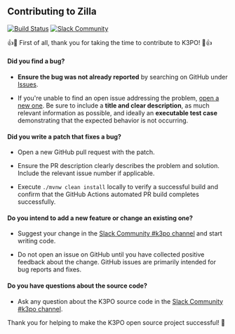 ## Contributing to Zilla

[![Build Status][build-status-image]][build-status]
[![Slack Community][community-image]][community-join]

:+1::tada: First of all, thank you for taking the time to contribute to K3PO! :tada::+1:

#### Did you find a bug?

* **Ensure the bug was not already reported** by searching on GitHub under [Issues](https://github.com/aklivity/k3po/issues).

* If you're unable to find an open issue addressing the problem, [open a new one](https://github.com/aklivity/k3po/issues/new). Be sure to include a **title and clear description**, as much relevant information as possible, and ideally an **executable test case** demonstrating that the expected behavior is not occurring.


#### **Did you write a patch that fixes a bug?**

* Open a new GitHub pull request with the patch.

* Ensure the PR description clearly describes the problem and solution. Include the relevant issue number if applicable.

* Execute `./mvnw clean install` locally to verify a successful build and confirm that the GitHub Actions automated PR build completes successfully.


#### **Do you intend to add a new feature or change an existing one?**

* Suggest your change in the [Slack Community #k3po channel][community-join] and start writing code.

* Do not open an issue on GitHub until you have collected positive feedback about the change. GitHub issues are primarily intended for bug reports and fixes.


#### **Do you have questions about the source code?**

* Ask any question about the K3PO source code in the [Slack Community #k3po channel][community-join].


Thank you for helping to make the K3PO open source project successful! 🙂

[build-status-image]: https://github.com/aklivity/k3po/workflows/build/badge.svg
[build-status]: https://github.com/aklivity/k3po/actions

[community-image]: https://img.shields.io/badge/slack-@aklivitycommunity-blue.svg?logo=slack
[community-join]: https://join.slack.com/t/aklivitycommunity/shared_invite/zt-sy06wvr9-u6cPmBNQplX5wVfd9l2oIQ
